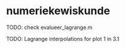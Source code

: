 # numeriekewiskunde

TODO: check evalueer_lagrange.m

TODO: Lagrange interpolations for plot 1 in 3.1
